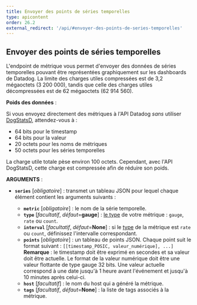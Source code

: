 ```yaml
---
title: Envoyer des points de séries temporelles
type: apicontent
order: 26.2
external_redirect: '/api/#envoyer-des-points-de-series-temporelles'
---
```

## Envoyer des points de séries temporelles
L'endpoint de métrique vous permet d'envoyer des données de séries temporelles pouvant être représentées graphiquement sur les dashboards de Datadog. La limite des charges utiles compressées est de 3,2 mégaoctets (3 200 000), tandis que celle des charges utiles décompressées est de 62 mégaoctets (62 914 560).

**Poids des données** :

Si vous envoyez directement des métriques à l'API Datadog *sans* utiliser [DogStatsD][1], attendez-vous à :

* 64 bits pour le timestamp
* 64 bits pour la valeur
* 20 octets pour les noms de métriques
* 50 octets pour les séries temporelles

La charge utile totale pèse environ 100 octets. Cependant, avec l'API DogStatsD, cette charge est compressée afin de réduire son poids.

**ARGUMENTS** :

* **`series`** [*obligatoire*] :
    transmet un tableau JSON pour lequel chaque élément contient les arguments suivants :

    * **`metric`** [*obligatoire*] :
        le nom de la série temporelle.
    * **`type`** [*facultatif*, *défaut*=**gauge**] :
        [le type][2] de votre métrique : `gauge`, `rate` ou `count`.
    * **`interval`** [*facultatif*, *défaut*=**None**] :
        si le [type][2] de la métrique est `rate` ou `count`, définissez l'intervalle correspondant.
    * **`points`** [*obligatoire*] :
        un tableau de points JSON. Chaque point suit le format suivant :
        `[[timestamp_POSIC, valeur_numérique], ...]`
        **Remarque** : le timestamp doit être exprimé en secondes et sa valeur doit être actuelle. Le format de la valeur numérique doit être une valeur flottante de type gauge 32 bits.
        Une valeur actuelle correspond à une date jusqu'à 1 heure avant l'événement et jusqu'à 10 minutes après celui-ci.
    * **`host`** [*facultatif*] :
        le nom du host qui a généré la métrique.
    * **`tags`** [*facultatif*, *défaut*=**None**] :
        la liste de tags associés à la métrique.

[1]: /fr/developers/dogstatsd
[2]: /fr/developers/metrics/metrics_type